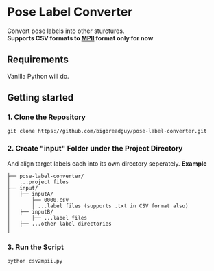# Pose Label Converter
 Convert pose labels into other sturctures.</br>
 **Supports CSV formats to [MPII](http://human-pose.mpi-inf.mpg.de/) format only for now**

## Requirements
 Vanilla Python will do.

## Getting started

### 1. Clone the Repository

 ```
 git clone https://github.com/bigbreadguy/pose-label-converter.git
 ```

### 2. Create "input" Folder under the Project Directory
 And align target labels each into its own directory seperately.
 **Example**
 ```
 ├── pose-label-converter/
 │   ...project files
 ├── input/
 │   ├── inputA/
 │       ├── 0000.csv
 │       │ ...label files (supports .txt in CSV format also)
 │   ├── inputB/
 │       ├── ...label files
 │   ├── ...other label directories
 │
 ```
 ### 3. Run the Script
 ```
 python csv2mpii.py
 ```
